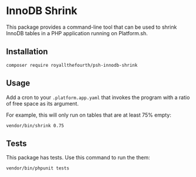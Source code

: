# InnoDB Shrink

This package provides a command-line tool that can be used to shrink InnoDB tables in a PHP application running on Platform.sh.

## Installation

`composer require royallthefourth/psh-innodb-shrink`

## Usage

Add a cron to your `.platform.app.yaml` that invokes the program with a ratio of free space as its argument.

For example, this will only run on tables that are at least 75% empty:
```
vendor/bin/shrink 0.75
```

## Tests

This package has tests. Use this command to run the them:

```
vendor/bin/phpunit tests
```
